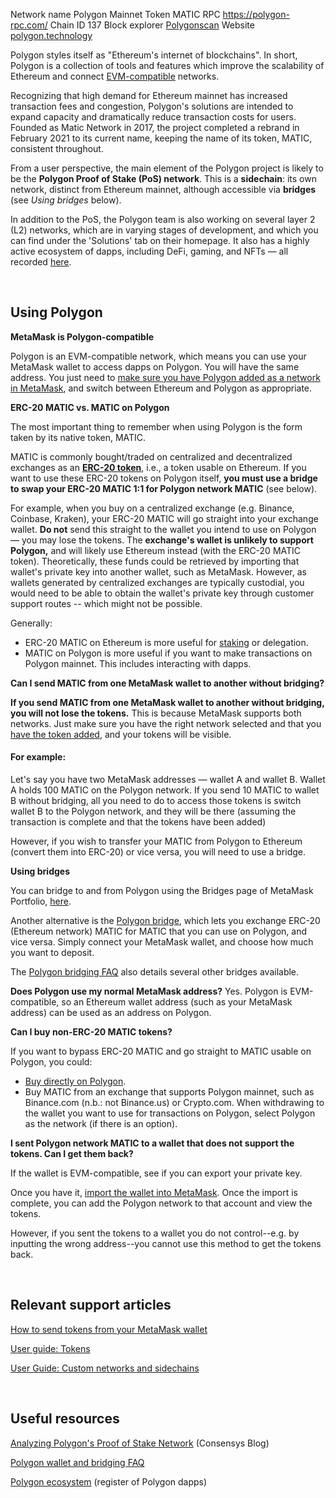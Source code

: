 
Network name
Polygon Mainnet
Token
MATIC
RPC
https://polygon-rpc.com/
Chain ID
137
Block explorer
[Polygonscan](https://polygonscan.com/)
Website
[polygon.technology](https://polygon.technology/)

Polygon styles itself as "Ethereum's internet of blockchains". In short, Polygon is a collection of tools and features which improve the scalability of Ethereum and connect [EVM-compatible](https://support.metamask.io/hc/en-us/articles/360015489611-Learn-the-basics-of-blockchains-and-Ethereum-miners-and-validators-gas-cryptocurrencies-and-NFTs-block-explorer-networks-etc-#:~:text=Ethereum%27s%20designers%20realized,Machine%2C%20or%20EVM.) networks. 


Recognizing that high demand for Ethereum mainnet has increased transaction fees and congestion, Polygon's solutions are intended to expand capacity and dramatically reduce transaction costs for users. Founded as Matic Network in 2017, the project completed a rebrand in February 2021 to its current name, keeping the name of its token, MATIC, consistent throughout. 


From a user perspective, the main element of the Polygon project is likely to be the **Polygon Proof of Stake (PoS) network**. This is a **sidechain**: its own network, distinct from Ethereum mainnet, although accessible via **bridges** (see *Using bridges* below). 


In addition to the PoS, the Polygon team is also working on several layer 2 (L2) networks, which are in varying stages of development, and which you can find under the 'Solutions' tab on their homepage. It also has a highly active ecosystem of dapps, including DeFi, gaming, and NFTs — all recorded [here](https://awesomepolygon.com/dapps/). 


 


**Using Polygon**
-----------------




**MetaMask is Polygon-compatible**

Polygon is an EVM-compatible network, which means you can use your MetaMask wallet to access dapps on Polygon. You will have the same address. You just need to [make sure you have Polygon added as a network in MetaMask](https://support.metamask.io/hc/en-us/articles/360043227612), and switch between Ethereum and Polygon as appropriate. 





**ERC-20 MATIC vs. MATIC on Polygon**

The most important thing to remember when using Polygon is the form taken by its native token, MATIC.


MATIC is commonly bought/traded on centralized and decentralized exchanges as an [**ERC-20 token**](https://support.metamask.io/hc/en-us/articles/4405497827355-User-guide-Tokens#:~:text=ERC%2D20%20Tokens,add%20it%20manually.), i.e., a token usable on Ethereum. If you want to use these ERC-20 tokens on Polygon itself, **you must use a bridge to swap your ERC-20 MATIC 1:1 for Polygon network MATIC** (see below). 


For example, when you buy on a centralized exchange (e.g. Binance, Coinbase, Kraken), your ERC-20 MATIC will go straight into your exchange wallet. **Do not** send this straight to the wallet you intend to use on Polygon — you may lose the tokens. The **exchange's wallet is unlikely to support Polygon,** and will likely use Ethereum instead (with the ERC-20 MATIC token). Theoretically, these funds could be retrieved by importing that wallet's private key into another wallet, such as MetaMask. However, as wallets generated by centralized exchanges are typically custodial, you would need to be able to obtain the wallet's private key through customer support routes -- which might not be possible.


Generally:


* ERC-20 MATIC on Ethereum is more useful for [staking](https://wallet.polygon.technology/staking/) or delegation.
* MATIC on Polygon is more useful if you want to make transactions on Polygon mainnet. This includes interacting with dapps.





**Can I send MATIC from one MetaMask wallet to another without bridging?**

**If you send MATIC from one MetaMask wallet to another without bridging, you will not lose the tokens.** This is because MetaMask supports both networks. Just make sure you have the right network selected and that you [have the token added](https://support.metamask.io/hc/en-us/articles/360015489031-How-to-add-unlisted-tokens-custom-tokens-in-MetaMask), and your tokens will be visible.



#### For example:


Let's say you have two MetaMask addresses — wallet A and wallet B. Wallet A holds 100 MATIC on the Polygon network. If you send 10 MATIC to wallet B without bridging, all you need to do to access those tokens is switch wallet B to the Polygon network, and they will be there (assuming the transaction is complete and that the tokens have been added)



However, if you wish to transfer your MATIC from Polygon to Ethereum (convert them into ERC-20) or vice versa, you will need to use a bridge.





**Using bridges**

You can bridge to and from Polygon using the Bridges page of MetaMask Portfolio, [here](https://portfolio.metamask.io/bridge).


Another alternative is the [Polygon bridge](https://wallet.polygon.technology/), which lets you exchange ERC-20 (Ethereum network) MATIC for MATIC that you can use on Polygon, and vice versa. Simply connect your MetaMask wallet, and choose how much you want to deposit. 


The [Polygon bridging FAQ](https://docs.polygon.technology/docs/faq/wallet-bridge-faq/#:~:text=How%20do%20I%20bridge,do%20your%20own%20research) also details several other bridges available. 





**Does Polygon use my normal MetaMask address?**
Yes. Polygon is EVM-compatible, so an Ethereum wallet address (such as your MetaMask address) can be used as an address on Polygon. 


**Can I buy non-ERC-20 MATIC tokens?**

If you want to bypass ERC-20 MATIC and go straight to MATIC usable on Polygon, you could:


* [Buy directly on Polygon](https://portfolio.metamask.io/buy).
* Buy MATIC from an exchange that supports Polygon mainnet, such as Binance.com (n.b.: not Binance.us) or Crypto.com. When withdrawing to the wallet you want to use for transactions on Polygon, select Polygon as the network (if there is an option).





**I sent Polygon network MATIC to a wallet that does not support the tokens. Can I get them back?**

If the wallet is EVM-compatible, see if you can export your private key. 


Once you have it, [import the wallet into MetaMask](https://support.metamask.io/hc/en-us/articles/360015489331-How-to-import-an-Account). Once the import is complete, you can add the Polygon network to that account and view the tokens. 


However, if you sent the tokens to a wallet you do not control--e.g. by inputting the wrong address--you cannot use this method to get the tokens back.


 






**Relevant support articles**
-----------------------------


[How to send tokens from your MetaMask wallet](https://support.metamask.io/hc/en-us/articles/360015488931-How-to-send-ETH-and-ERC-20-tokens-from-your-MetaMask-wallet)


[User guide: Tokens](https://support.metamask.io/hc/en-us/articles/4405497827355-User-guide-Tokens)


[User Guide: Custom networks and sidechains](https://support.metamask.io/hc/en-us/articles/4404424659995)


 


**Useful resources**
--------------------


[Analyzing Polygon's Proof of Stake Network](https://consensys.net/blog/blockchain-explained/analyzing-polygons-proof-of-stake-network/) (Consensys Blog)


[Polygon wallet and bridging FAQ](https://docs.polygon.technology/docs/faq/wallet-bridge-faq/)


[Polygon ecosystem](https://polygon.technology/ecosystem) (register of Polygon dapps)


